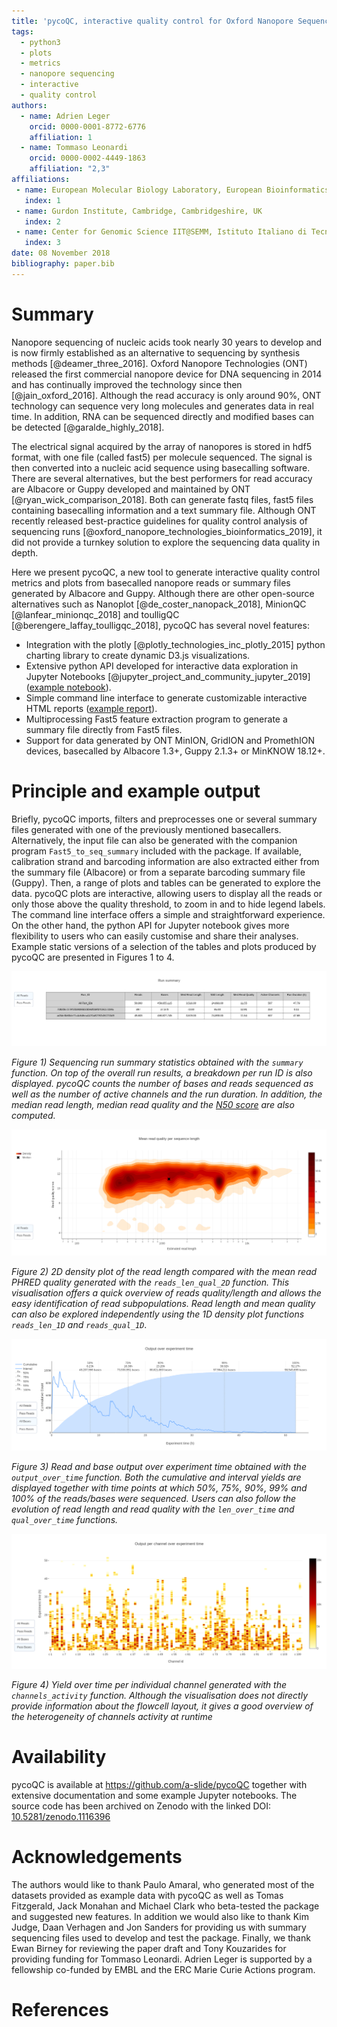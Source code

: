 ```yaml
---
title: 'pycoQC, interactive quality control for Oxford Nanopore Sequencing '
tags:
  - python3
  - plots
  - metrics
  - nanopore sequencing
  - interactive
  - quality control
authors:
  - name: Adrien Leger
    orcid: 0000-0001-8772-6776
    affiliation: 1
  - name: Tommaso Leonardi
    orcid: 0000-0002-4449-1863
    affiliation: "2,3"
affiliations:
 - name: European Molecular Biology Laboratory, European Bioinformatics Institute, Hinxton, Cambridgeshire, UK
   index: 1
 - name: Gurdon Institute, Cambridge, Cambridgeshire, UK
   index: 2
 - name: Center for Genomic Science IIT@SEMM, Istituto Italiano di Tecnologia (IIT), Milan, Italy
   index: 3
date: 08 November 2018
bibliography: paper.bib
---
```


# Summary

Nanopore sequencing of nucleic acids took nearly 30 years to develop and is now firmly established as an alternative to sequencing by synthesis methods [@deamer_three_2016]. Oxford Nanopore Technologies (ONT) released the first commercial nanopore device for DNA sequencing in 2014 and has continually improved the technology since then [@jain_oxford_2016]. Although the read accuracy is only around 90%, ONT technology can sequence very long molecules and generates data in real time. In addition, RNA can be sequenced directly and modified bases can be detected [@garalde_highly_2018].

The electrical signal acquired by the array of nanopores is stored in hdf5 format, with one file (called fast5) per molecule sequenced. The signal is then converted into a nucleic acid sequence using basecalling software. There are several alternatives, but the best performers for read accuracy are Albacore or Guppy developed and maintained by ONT [@ryan_wick_comparison_2018]. Both can generate fastq files, fast5 files containing basecalling information and a text summary file. Although ONT recently released best-practice guidelines for quality control analysis of sequencing runs [@oxford_nanopore_technologies_bioinformatics_2019], it did not provide a turnkey solution to explore the sequencing data quality in depth.

Here we present pycoQC, a new tool to generate interactive quality control metrics and plots from basecalled nanopore reads or summary files generated by Albacore and Guppy. Although there are other open-source alternatives such as Nanoplot [@de_coster_nanopack_2018], MinionQC [@lanfear_minionqc_2018] and toulligQC [@berengere_laffay_toulligqc_2018], pycoQC has several novel features:

* Integration with the plotly [@plotly_technologies_inc_plotly_2015] python charting library to create dynamic D3.js visualizations.
* Extensive python API developed for interactive data exploration in Jupyter Notebooks [@jupyter_project_and_community_jupyter_2019] ([example notebook](https://a-slide.github.io/pycoQC/pycoQC_usage.html)).
* Simple command line interface to generate customizable interactive HTML reports ([example report](https://a-slide.github.io/pycoQC/summary/Albacore-2.3.1_basecall-1D-RNA_sequencing_summary.txt.gz)).
* Multiprocessing Fast5 feature extraction program to generate a summary file directly from Fast5 files.
* Support for data generated by ONT MinION, GridION and PromethION devices, basecalled by Albacore 1.3+, Guppy 2.1.3+ or MinKNOW 18.12+.

# Principle and example output

Briefly, pycoQC imports, filters and preprocesses one or several summary files generated with one of the previously mentioned basecallers. Alternatively, the input file can also be generated with the companion program `Fast5_to_seq_summary` included with the package. If available, calibration strand and barcoding information are also extracted either from the summary file (Albacore) or from a separate barcoding summary file (Guppy). Then, a range of plots and tables can be generated to explore the data. pycoQC plots are interactive, allowing users to display all the reads or only those above the quality threshold, to zoom in and to hide legend labels. The command line interface offers a simple and straightforward experience. On the other hand, the python API for Jupyter notebook gives more flexibility to users who can easily customise and share their analyses. Example static versions of a selection of the tables and plots produced by pycoQC are presented in Figures 1 to 4.

![](pictures/summary.png)

*Figure 1) Sequencing run summary statistics obtained with the `summary` function. On top of the overall run results, a breakdown per run ID is also displayed. pycoQC counts the number of bases and reads sequenced as well as the number of active channels and the run duration. In addition, the median read length, median read quality and the [N50 score](https://en.wikipedia.org/wiki/N50,_L50,_and_related_statistics#N50) are also computed.*

![](pictures/reads_qual_len_2D_example.png)

*Figure 2) 2D density plot of the read length compared with the mean read PHRED quality generated with the `reads_len_qual_2D` function. This visualisation offers a quick overview of reads quality/length and allows the easy identification of read subpopulations. Read length and mean quality can also be explored independently using the 1D density plot functions `reads_len_1D` and `reads_qual_1D`*.

![](pictures/output_over_time.png)

*Figure 3) Read and base output over experiment time obtained with the `output_over_time` function. Both the cumulative and interval yields are displayed together with time points at which 50%, 75%, 90%, 99% and 100% of the reads/bases were sequenced. Users can also follow the evolution of read length and read quality with the `len_over_time` and `qual_over_time` functions.*

![](pictures/channels_activity.png)

*Figure 4) Yield over time per individual channel generated with the `channels_activity` function. Although the visualisation does not directly provide information about the flowcell layout, it gives a good overview of the heterogeneity of channels activity at runtime*

# Availability

pycoQC is available at https://github.com/a-slide/pycoQC together with extensive documentation and some example Jupyter notebooks. The source code has been archived on Zenodo with the linked DOI: [10.5281/zenodo.1116396](https://doi.org/10.5281/zenodo.1116396)

# Acknowledgements

The authors would like to thank Paulo Amaral, who generated most of the datasets provided as example data with pycoQC as well as Tomas Fitzgerald, Jack Monahan and Michael Clark who beta-tested the package and suggested new features. In addition we would also like to thank Kim Judge, Daan Verhagen and Jon Sanders for providing us with summary sequencing files used to develop and test the package. Finally, we thank Ewan Birney for reviewing the paper draft and Tony Kouzarides for providing funding for Tommaso Leonardi. Adrien Leger is supported by a fellowship co-funded by EMBL and the ERC Marie Curie Actions program.

# References
